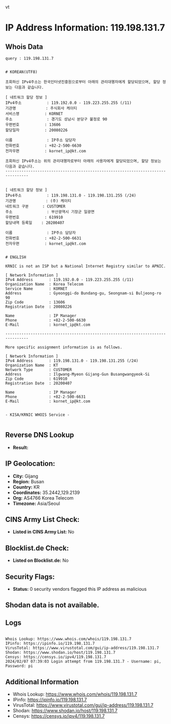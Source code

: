 vt
# IP Address Information: 119.198.131.7

## Whois Data
```
query : 119.198.131.7


# KOREAN(UTF8)

조회하신 IPv4주소는 한국인터넷진흥원으로부터 아래의 관리대행자에게 할당되었으며, 할당 정보는 다음과 같습니다.

[ 네트워크 할당 정보 ]
IPv4주소           : 119.192.0.0 - 119.223.255.255 (/11)
기관명             : 주식회사 케이티
서비스명           : KORNET
주소               : 경기도 성남시 분당구 불정로 90
우편번호           : 13606
할당일자           : 20080226

이름               : IP주소 담당자
전화번호           : +82-2-500-6630
전자우편           : kornet_ip@kt.com

조회하신 IPv4주소는 위의 관리대행자로부터 아래의 사용자에게 할당되었으며, 할당 정보는 다음과 같습니다.
--------------------------------------------------------------------------------


[ 네트워크 할당 정보 ]
IPv4주소           : 119.198.131.0 - 119.198.131.255 (/24)
기관명             : (주) 케이티
네트워크 구분      : CUSTOMER
주소               : 부산광역시 기장군 일광면
우편번호           : 619910
할당내역 등록일    : 20200407

이름               : IP주소 담당자
전화번호           : +82-2-500-6631
전자우편           : kornet_ip@kt.com


# ENGLISH

KRNIC is not an ISP but a National Internet Registry similar to APNIC.

[ Network Information ]
IPv4 Address       : 119.192.0.0 - 119.223.255.255 (/11)
Organization Name  : Korea Telecom
Service Name       : KORNET
Address            : Gyeonggi-do Bundang-gu, Seongnam-si Buljeong-ro 90
Zip Code           : 13606
Registration Date  : 20080226

Name               : IP Manager
Phone              : +82-2-500-6630
E-Mail             : kornet_ip@kt.com

--------------------------------------------------------------------------------

More specific assignment information is as follows.

[ Network Information ]
IPv4 Address       : 119.198.131.0 - 119.198.131.255 (/24)
Organization Name  : KT
Network Type       : CUSTOMER
Address            : Ilgwang-Myeon Gijang-Gun Busangwangyeok-Si
Zip Code           : 619910
Registration Date  : 20200407

Name               : IP Manager
Phone              : +82-2-500-6631
E-Mail             : kornet_ip@kt.com


- KISA/KRNIC WHOIS Service -


```
## Reverse DNS Lookup
- **Result:** 

## IP Geolocation:
- **City:** Gijang
- **Region:** Busan
- **Country:** KR
- **Coordinates:** 35.2442,129.2139
- **Org:** AS4766 Korea Telecom
- **Timezone:** Asia/Seoul

## CINS Army List Check:
- **Listed in CINS Army List:** 
No

## Blocklist.de Check:
- **Listed on Blocklist.de:** 
No

## Security Flags:
- **Status:** 0 security vendors flagged this IP address as malicious

## Shodan data is not available.

## Logs
```

Whois Lookup: https://www.whois.com/whois/119.198.131.7
IPinfo: https://ipinfo.io/119.198.131.7
VirusTotal: https://www.virustotal.com/gui/ip-address/119.198.131.7
Shodan: https://www.shodan.io/host/119.198.131.7
Censys: https://censys.io/ipv4/119.198.131.7
2024/02/07 07:39:03 Login attempt from 119.198.131.7 - Username: pi, Password: pi

```
## Additional Information
- Whois Lookup: https://www.whois.com/whois/119.198.131.7
- IPinfo: https://ipinfo.io/119.198.131.7
- VirusTotal: https://www.virustotal.com/gui/ip-address/119.198.131.7
- Shodan: https://www.shodan.io/host/119.198.131.7
- Censys: https://censys.io/ipv4/119.198.131.7

